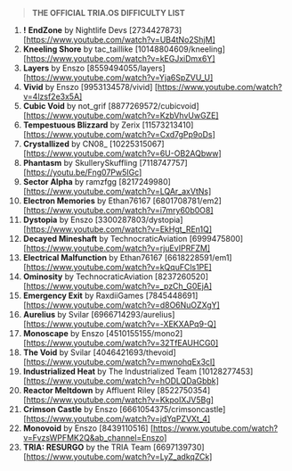 > **THE OFFICIAL TRIA.OS DIFFICULTY LIST**

1. **!** **EndZone** by Nightlife Devs [2734427873] [https://www.youtube.com/watch?v=UB4tNo2ShjM] 
2. **Kneeling Shore** by tac_taillike [10148804609/kneeling] [https://www.youtube.com/watch?v=kEGJxiDmx6Y]
3. **Layers** by Enszo [8559494055/layers] [https://www.youtube.com/watch?v=Yja6SpZVU_U]
4. **Vivid** by Enszo [9953134578/vivid] [https://www.youtube.com/watch?v=4lzsf2e3x5A]
5. **Cubic Void** by not_grif [8877269572/cubicvoid] [https://www.youtube.com/watch?v=KzbVhvUwGZE]
6. **Tempestuous Blizzard** by Zerix [11573213410] [https://www.youtube.com/watch?v=Cxd7gPp9oDs]
7. **Crystallized** by CN08_ [10225315067] [https://www.youtube.com/watch?v=6U-OB2AQbww]
8. **Phantasm** by SkullerySkuffling [7118747757] [https://youtu.be/Fng07Pw5IGc]
9. **Sector Alpha** by ramzfgg [8217249980] [https://www.youtube.com/watch?v=LQAr_axVtNs]
10. **Electron Memories** by Ethan76167 [6801708781/em2] [https://www.youtube.com/watch?v=i7mry60b0O8] 
11. **Dystopia** by Enszo [3300287803/dystopia] [https://www.youtube.com/watch?v=EkHgt_REn1Q]
12. **Decayed Mineshaft** by TechnocraticAviation [6999475800] [https://www.youtube.com/watch?v=rjuEvIPRFZM]
13. **Electrical Malfunction** by Ethan76167 [6618228591/em1] [https://www.youtube.com/watch?v=kQquFCls1PE]
14. **Ominosity** by TechnocraticAviation [8237260520] [https://www.youtube.com/watch?v=_pzCh_G0EjA]
15. **Emergency Exit** by RaxdiiGames [7845448691] [https://www.youtube.com/watch?v=d8O6NuOZXgY]
16. **Aurelius** by Svilar [6966714293/aurelius] [https://www.youtube.com/watch?v=-XEKXAPq9-Q] 
17. **Monoscape** by Enszo [4510155155/mono2] [https://www.youtube.com/watch?v=32TfEAUHCG0] 
18. **The Void** by Svilar [4046421693/thevoid] [https://www.youtube.com/watch?v=mwnohqEx3cI]
19. **Industrialized Heat** by The Industrialized Team [10128277453] [https://www.youtube.com/watch?v=hODLQDaGbbk]
20. **Reactor Meltdown** by Affluent Riley [8522750354] [https://www.youtube.com/watch?v=KkpoIXJV5Bg] 
21. **Crimson Castle** by Enszo [6661054375/crimsoncastle] [https://www.youtube.com/watch?v=jdYqPZVXt_4]
22. **Monovoid** by Enszo [8439110516] [https://www.youtube.com/watch?v=FvzsWPFMK2Q&ab_channel=Enszo] 
23. **TRIA: RESURGO** by the TRIA Team [6697139730] [https://www.youtube.com/watch?v=LyZ_adkqZCk] 
